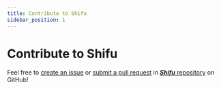 ```yaml
---
title: Contribute to Shifu
sidebar_position: 1
---
```


# Contribute to Shifu

Feel free to [create an issue](https://github.com/Edgenesis/shifu/issues/new/choose) or [submit a pull request](https://github.com/Edgenesis/shifu/pulls) in [***Shifu*** repository](https://github.com/Edgenesis/shifu) on GitHub!
